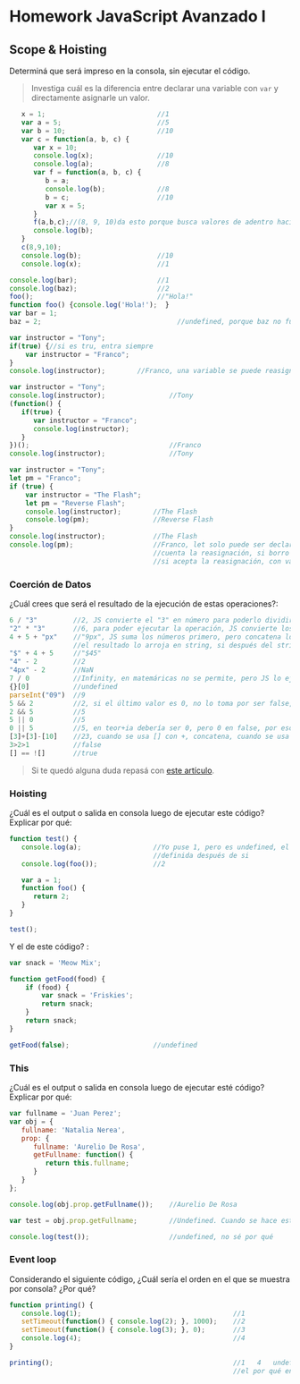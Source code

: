 
# Homework JavaScript Avanzado I

## Scope & Hoisting

Determiná que será impreso en la consola, sin ejecutar el código.

> Investiga cuál es la diferencia entre declarar una variable con `var` y directamente asignarle un valor.

```javascript
   x = 1;                            //1
   var a = 5;                        //5
   var b = 10;                       //10
   var c = function(a, b, c) {
      var x = 10;
      console.log(x);                //10
      console.log(a);                //8
      var f = function(a, b, c) {
         b = a;                          
         console.log(b);             //8
         b = c;                      //10   
         var x = 5;
      }
      f(a,b,c);//(8, 9, 10)da esto porque busca valores de adentro hacia afuera
      console.log(b);
   }
   c(8,9,10);
   console.log(b);                   //10
   console.log(x);                   //1
```

```javascript
console.log(bar);                    //1
console.log(baz);                    //2
foo();                               //"Hola!"
function foo() {console.log('Hola!');  }  
var bar = 1;
baz = 2;                                  //undefined, porque baz no fue definida                                    
```

```javascript
var instructor = "Tony";
if(true) {//si es tru, entra siempre 
    var instructor = "Franco";
}
console.log(instructor);        //Franco, una variable se puede reasignar dentro de un if
```

```javascript
var instructor = "Tony";        
console.log(instructor);                //Tony
(function() {
   if(true) {
      var instructor = "Franco";
      console.log(instructor);
   }
})();                                   //Franco
console.log(instructor);                //Tony
```

```javascript
var instructor = "Tony";
let pm = "Franco";
if (true) {
    var instructor = "The Flash";
    let pm = "Reverse Flash";
    console.log(instructor);        //The Flash
    console.log(pm);                //Reverse Flash
}
console.log(instructor);            //The Flash
console.log(pm);                    //Franco, let solo puede ser declarada una sola vez, por eso no toma
                                    //cuenta la reasignación, si borro el let y dejo solo pm = "Reverse Flash",
                                    //si acepta la reasignación, con var si se puede reasignar de esa manera
```
### Coerción de Datos

¿Cuál crees que será el resultado de la ejecución de estas operaciones?:

```javascript
6 / "3"         //2, JS convierte el "3" en número para poderlo dividir, su resultado será en número
"2" * "3"       //6, para poder ejecutar la operación, JS convierte los números tipo string a número
4 + 5 + "px"    //"9px", JS suma los números primero, pero concatena los siguientes datos después del string
                //el resultado lo arroja en string, si después del string pongo - * /, su resultado total será NaN
"$" + 4 + 5     //"$45"
"4" - 2         //2
"4px" - 2       //NaN
7 / 0           //Infinity, en matemáricas no se permite, pero JS lo ejecuta como infinity
{}[0]           //undefined
parseInt("09")  //9
5 && 2          //2, si el último valor es 0, no lo toma por ser false, tomaría el primero
2 && 5          //5
5 || 0          //5
0 || 5          //5, en teor+ia debería ser 0, pero 0 en false, por eso se toma el 5
[3]+[3]-[10]    //23, cuando se usa [] con +, concatena, cuando se usa [] con -, se hace operación matemática
3>2>1           //false
[] == ![]       //true
```

> Si te quedó alguna duda repasá con [este artículo](http://javascript.info/tutorial/object-conversion).


### Hoisting

¿Cuál es el output o salida en consola luego de ejecutar este código? Explicar por qué:

```javascript
function test() {
   console.log(a);                  //Yo puse 1, pero es undefined, el console.log no imprime una variable que esté
                                    //definida después de si
   console.log(foo());              //2

   var a = 1;
   function foo() {
      return 2;
   }
}

test();
```

Y el de este código? :

```javascript
var snack = 'Meow Mix';

function getFood(food) {
    if (food) {
        var snack = 'Friskies';
        return snack;
    }
    return snack;
}

getFood(false);                     //undefined
```


### This

¿Cuál es el output o salida en consola luego de ejecutar esté código? Explicar por qué:

```javascript
var fullname = 'Juan Perez';
var obj = {
   fullname: 'Natalia Nerea',
   prop: {
      fullname: 'Aurelio De Rosa',
      getFullname: function() {
         return this.fullname;
      }
   }
};

console.log(obj.prop.getFullname());    //Aurelio De Rosa

var test = obj.prop.getFullname;        //Undefined. Cuando se hace esto, se hace una copia del metodo, dejandolo afuera, y como no está definido eso, da undefined

console.log(test());                    //undefined, no sé por qué
```

### Event loop

Considerando el siguiente código, ¿Cuál sería el orden en el que se muestra por consola? ¿Por qué?

```javascript
function printing() {
   console.log(1);                                      //1
   setTimeout(function() { console.log(2); }, 1000);    //2
   setTimeout(function() { console.log(3); }, 0);       //3
   console.log(4);                                      //4
}

printing();                                             //1   4   undefined   3   2, las ejecuciones las entendí
                                                        //el por qué en intermedio dió undefined,no.    
```
